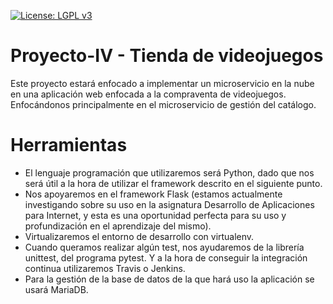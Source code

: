 

[![License: LGPL v3](https://img.shields.io/badge/License-LGPL%20v3-blue.svg)](https://www.gnu.org/licenses/lgpl-3.0)

# Proyecto-IV - Tienda de videojuegos

Este proyecto estará enfocado a implementar un microservicio en la nube en una aplicación web enfocada a la compraventa de videojuegos. Enfocándonos principalmente en el microservicio de gestión del catálogo.

# Herramientas
* El lenguaje programación que utilizaremos será Python, dado que nos será útil a la hora de utilizar el framework descrito en el siguiente punto.
* Nos apoyaremos en el framework Flask (estamos actualmente investigando sobre su uso en la asignatura Desarrollo de Aplicaciones para Internet, y esta es una oportunidad perfecta para su uso y profundización en el aprendizaje del mismo).
* Virtualizaremos el entorno de desarrollo con virtualenv.
* Cuando queramos realizar algún test, nos ayudaremos de la librería unittest, del programa pytest. Y a la hora de conseguir la integración continua utilizaremos Travis o Jenkins.
* Para la gestión de la base de datos de la que hará uso la aplicación se usará MariaDB.
